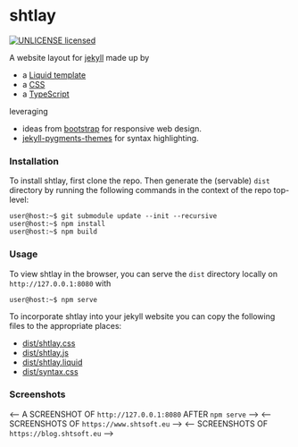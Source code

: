 # shtlay

[![UNLICENSE licensed][license-badge]][license-url]

[license-badge]: https://img.shields.io/badge/license-UNLICENSE-blue.svg
[license-url]: ./UNLICENSE

A website layout for [jekyll](https://github.com/jekyll/jekyll) made up by

- a [Liquid template](public/shtlay.liquid)
- a [CSS](public/shtlay.css)
- a [TypeScript](src/index.ts)

leveraging

- ideas from [bootstrap](https://github.com/twbs/bootstrap) for responsive web design.
- [jekyll-pygments-themes](https://github.com/jwarby/jekyll-pygments-themes) for syntax highlighting.

### Installation

To install shtlay, first clone the repo.
Then generate the (servable) `dist` directory by running the following commands in the context of the repo top-level:

```console
user@host:~$ git submodule update --init --recursive
user@host:~$ npm install
user@host:~$ npm build
```

### Usage

To view shtlay in the browser, you can serve the `dist` directory locally on `http://127.0.0.1:8080` with

```console
user@host:~$ npm serve
```

To incorporate shtlay into your jekyll website you can copy the following files to the appropriate places:

- [dist/shtlay.css](dist/shtlay.css)
- [dist/shtlay.js](dist/shtlay.js)
- [dist/shtlay.liquid](dist/shtlay.liquid)
- [dist/syntax.css](dist/syntax.css)

### Screenshots

<-- A SCREENSHOT OF `http://127.0.0.1:8080` AFTER `npm serve` -->
<-- SCREENSHOTS OF `https://www.shtsoft.eu` -->
<-- SCREENSHOTS OF `https://blog.shtsoft.eu` -->
